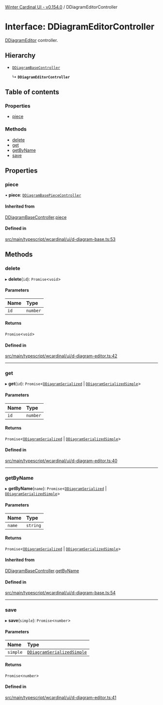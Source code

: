 [Winter Cardinal UI - v0.154.0](../index.md) / DDiagramEditorController

# Interface: DDiagramEditorController

[DDiagramEditor](../classes/DDiagramEditor.md) controller.

## Hierarchy

- [`DDiagramBaseController`](DDiagramBaseController.md)

  ↳ **`DDiagramEditorController`**

## Table of contents

### Properties

- [piece](DDiagramEditorController.md#piece)

### Methods

- [delete](DDiagramEditorController.md#delete)
- [get](DDiagramEditorController.md#get)
- [getByName](DDiagramEditorController.md#getbyname)
- [save](DDiagramEditorController.md#save)

## Properties

### piece

• **piece**: [`DDiagramBasePieceController`](DDiagramBasePieceController.md)

#### Inherited from

[DDiagramBaseController](DDiagramBaseController.md).[piece](DDiagramBaseController.md#piece)

#### Defined in

[src/main/typescript/wcardinal/ui/d-diagram-base.ts:53](https://github.com/winter-cardinal/winter-cardinal-ui/blob/v0.154.0/src/main/typescript/wcardinal/ui/d-diagram-base.ts#L53)

## Methods

### delete

▸ **delete**(`id`): `Promise`<`void`\>

#### Parameters

| Name | Type |
| :------ | :------ |
| `id` | `number` |

#### Returns

`Promise`<`void`\>

#### Defined in

[src/main/typescript/wcardinal/ui/d-diagram-editor.ts:42](https://github.com/winter-cardinal/winter-cardinal-ui/blob/v0.154.0/src/main/typescript/wcardinal/ui/d-diagram-editor.ts#L42)

___

### get

▸ **get**(`id`): `Promise`<[`DDiagramSerialized`](DDiagramSerialized.md) \| [`DDiagramSerializedSimple`](DDiagramSerializedSimple.md)\>

#### Parameters

| Name | Type |
| :------ | :------ |
| `id` | `number` |

#### Returns

`Promise`<[`DDiagramSerialized`](DDiagramSerialized.md) \| [`DDiagramSerializedSimple`](DDiagramSerializedSimple.md)\>

#### Defined in

[src/main/typescript/wcardinal/ui/d-diagram-editor.ts:40](https://github.com/winter-cardinal/winter-cardinal-ui/blob/v0.154.0/src/main/typescript/wcardinal/ui/d-diagram-editor.ts#L40)

___

### getByName

▸ **getByName**(`name`): `Promise`<[`DDiagramSerialized`](DDiagramSerialized.md) \| [`DDiagramSerializedSimple`](DDiagramSerializedSimple.md)\>

#### Parameters

| Name | Type |
| :------ | :------ |
| `name` | `string` |

#### Returns

`Promise`<[`DDiagramSerialized`](DDiagramSerialized.md) \| [`DDiagramSerializedSimple`](DDiagramSerializedSimple.md)\>

#### Inherited from

[DDiagramBaseController](DDiagramBaseController.md).[getByName](DDiagramBaseController.md#getbyname)

#### Defined in

[src/main/typescript/wcardinal/ui/d-diagram-base.ts:54](https://github.com/winter-cardinal/winter-cardinal-ui/blob/v0.154.0/src/main/typescript/wcardinal/ui/d-diagram-base.ts#L54)

___

### save

▸ **save**(`simple`): `Promise`<`number`\>

#### Parameters

| Name | Type |
| :------ | :------ |
| `simple` | [`DDiagramSerializedSimple`](DDiagramSerializedSimple.md) |

#### Returns

`Promise`<`number`\>

#### Defined in

[src/main/typescript/wcardinal/ui/d-diagram-editor.ts:41](https://github.com/winter-cardinal/winter-cardinal-ui/blob/v0.154.0/src/main/typescript/wcardinal/ui/d-diagram-editor.ts#L41)
